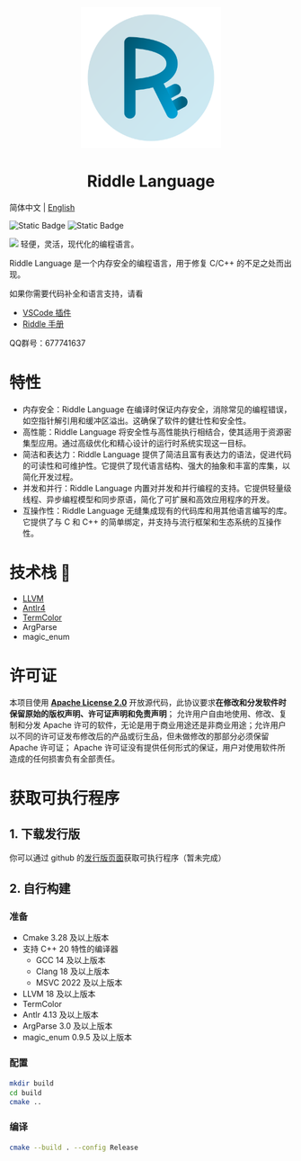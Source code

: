<div align="center">
  <img src="./resources/logo.svg" alt="Logo" width="250" height="250">
  <h1>Riddle Language</h1>
</div>


简体中文 | [English](./README_en.md)

![Static Badge](https://img.shields.io/badge/C%2B%2B-20-green?logo=C%2B%2B)
![Static Badge](https://img.shields.io/badge/LLVM-18.1.8-purple?logo=LLVm)

![](https://starchart.cc/wangziwenhk/Riddle-Language.svg)
轻便，灵活，现代化的编程语言。

Riddle Language 是一个内存安全的编程语言，用于修复 C/C++ 的不足之处而出现。

如果你需要代码补全和语言支持，请看
- [VSCode 插件](https://github.com/wangziwenhk/riddle-lang-vscode) 
- [Riddle 手册](https://wangziwenhk.github.io/riddle-docs/)

QQ群号：677741637

# 特性

- 内存安全：Riddle Language 在编译时保证内存安全，消除常见的编程错误，如空指针解引用和缓冲区溢出。这确保了软件的健壮性和安全性。
- 高性能：Riddle Language 将安全性与高性能执行相结合，使其适用于资源密集型应用。通过高级优化和精心设计的运行时系统实现这一目标。
- 简洁和表达力：Riddle Language 提供了简洁且富有表达力的语法，促进代码的可读性和可维护性。它提供了现代语言结构、强大的抽象和丰富的库集，以简化开发过程。
- 并发和并行：Riddle Language 内置对并发和并行编程的支持。它提供轻量级线程、异步编程模型和同步原语，简化了可扩展和高效应用程序的开发。
- 互操作性：Riddle Language 无缝集成现有的代码库和用其他语言编写的库。它提供了与 C 和 C++ 的简单绑定，并支持与流行框架和生态系统的互操作性。

# 技术栈 :rocket:

- [LLVM](https://github.com/llvm/llvm-project)
- [Antlr4](https://github.com/antlr/antlr4)
- [TermColor](https://github.com/ikalnytskyi/termcolor)
- ArgParse
- magic_enum

# 许可证

本项目使用 [**Apache License 2.0**](https://www.apache.org/licenses/LICENSE-2.0.html) 开放源代码，此协议要求**在修改和分发软件时保留原始的版权声明、许可证声明和免责声明**；
允许用户自由地使用、修改、复制和分发 Apache 许可的软件，无论是用于商业用途还是非商业用途；允许用户以不同的许可证发布修改后的产品或衍生品，但未做修改的那部分必须保留 Apache 许可证；
Apache 许可证没有提供任何形式的保证，用户对使用软件所造成的任何损害负有全部责任。

# 获取可执行程序
## 1. 下载发行版
你可以通过 github 的[发行版页面](https://github.com/wangziwenhk/riddle-lang/releases)获取可执行程序（暂未完成）
## 2. 自行构建
### 准备
- Cmake 3.28 及以上版本
- 支持 C++ 20 特性的编译器
  - GCC 14 及以上版本
  - Clang 18 及以上版本
  - MSVC 2022 及以上版本
- LLVM 18 及以上版本
- TermColor
- Antlr 4.13 及以上版本
- ArgParse 3.0 及以上版本
- magic_enum 0.9.5 及以上版本
### 配置
```bash
mkdir build
cd build
cmake ..
```
### 编译
```bash
cmake --build . --config Release
```